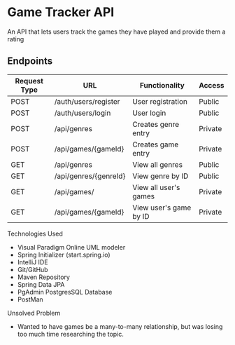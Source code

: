 # Game Tracker API

An API that lets users track the games they have played and provide them a rating

## Endpoints

| Request Type | URL                   | Functionality          | Access  |
|--------------|-----------------------|------------------------|---------|
| POST         | /auth/users/register  | User registration      | Public  |
| POST         | /auth/users/login     | User login             | Public  |
| POST         | /api/genres           | Creates genre entry    | Private |
| POST         | /api/games/{gameId}   | Creates game entry     | Private |
| GET          | /api/genres           | View all genres        | Public  |
| GET          | /api/genres/{genreId} | View genre by ID       | Public  |
| GET          | /api/games/           | View all user's games  | Private |
| GET          | /api/games/{gameId}   | View user's game by ID | Private |

Technologies Used

- Visual Paradigm Online UML modeler
- Spring Initializer (start.spring.io)
- IntelliJ IDE
- Git/GitHub
- Maven Repository
- Spring Data JPA
- PgAdmin PostgresSQL Database
- PostMan

Unsolved Problem

- Wanted to have games be a many-to-many relationship, but was losing too much time researching the topic.